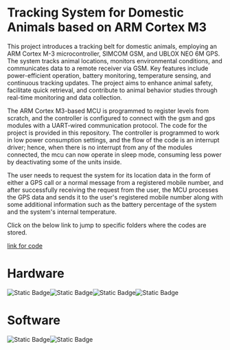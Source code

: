 # Tracking System for Domestic Animals based on ARM Cortex M3

This project introduces a tracking belt for domestic animals, employing an ARM Cortex M-3 microcontroller, SIMCOM GSM, and UBLOX NEO 6M GPS. The system tracks animal locations, monitors environmental conditions, and communicates data to a remote receiver via GSM. Key features include power-efficient operation, battery monitoring, temperature sensing, and continuous tracking updates. The project aims to enhance animal safety, facilitate quick retrieval, and contribute to animal behavior studies through real-time monitoring and data collection.

The ARM Cortex M3-based MCU is programmed to register levels from scratch, and the controller is configured to connect with the gsm and gps modules with a UART-wired communication protocol.
The code for the project is provided in this repository. The controller is programmed to work in low power consumption settings, and the flow of the code is an interrupt driver; hence, when there is no interrupt from any of the modules connected, the mcu can now operate in sleep mode, consuming less power by deactivating some of the units inside.

The user needs to request the system for its location data in the form of either a GPS call or a normal message from a registered mobile number, and after successfully receiving the request from the user, the MCU processes the GPS data and sends it to the user's registered mobile number along with some additional information such as the battery percentage of the system and the system's internal temperature.

Click on the below link to jump to specific folders where the codes are stored.

[link for code](code.c)

# Hardware  
![Static Badge](https://img.shields.io/badge/ARM_CORTEX_M3-white)![Static Badge](https://img.shields.io/badge/STM32F103C8T6-blue)![Static Badge](https://img.shields.io/badge/SIM800l-red)![Static Badge](https://img.shields.io/badge/Ublox_Neo_6M-violet)



# Software  
![Static Badge](https://img.shields.io/badge/Keil_uVision5-green)![Static Badge](https://img.shields.io/badge/Ublox_Ucenter_2.0-white)





